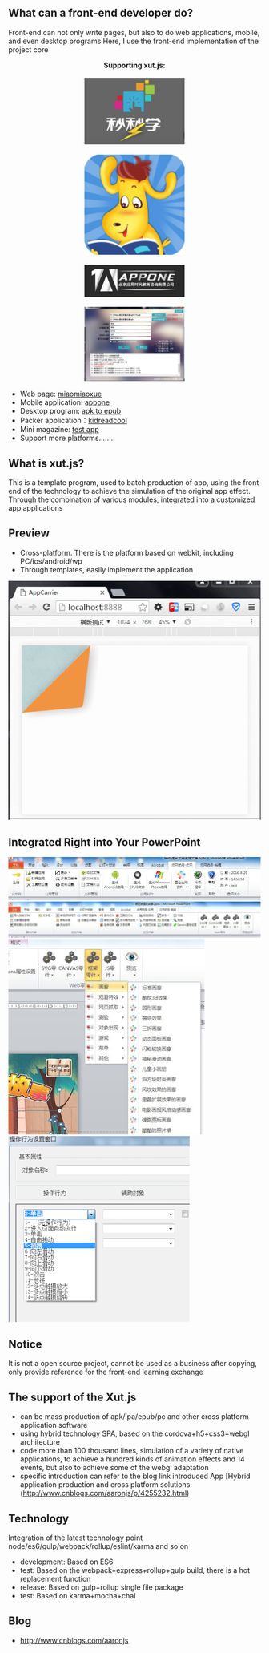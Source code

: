 What can a front-end developer do?
-----------------------------------

Front-end can not only write pages, but also to do web applications, mobile, and even desktop programs
Here, I use the front-end implementation of the project core

<p align="center">
  <b>Supporting xut.js:</b>
  <br><br>
  <a href="https://www.miaomiaoxue.com">
    <img width="200px" src="https://github.com/JsAaron/res/blob/master/mmx.png">
  </a>
  <br><br>
  <a href="http://www.kidreadcool.com/">
    <img width="200px" src="https://github.com/JsAaron/res/blob/master/duku.png">
  </a>
  <br><br>
  <a href="http://www.appone.cn/">
    <img width="200px" src="https://github.com/JsAaron/res/blob/master/app.png">
  </a>
  <br><br>
  <a href="http://www.cnblogs.com/aaronjs/p/4912316.html">
    <img width="200px" src="https://github.com/JsAaron/res/blob/master/tool.png">
  </a>
</p>




* Web page: [miaomiaoxue](http://www.miaomiaoxue.com/)
* Mobile application: [appone](http://www.appone.cn/)
* Desktop program: [apk to epub](http://www.cnblogs.com/aaronjs/p/4912316.html)
* Packer application：[kidreadcool](http://www.kidreadcool.com/)
* Mini magazine: [test app](http://www.docooldigest.com)
* Support more platforms........


What is xut.js?
-----------------------------------
This is a template program, used to batch production of app, using the front end of the technology to achieve the simulation of the original app effect. Through the combination of various modules, integrated into a customized app applications

Preview
-----------------------------------
* Cross-platform. There is the platform based on webkit, including PC/ios/android/wp
* Through templates, easily implement the application

![](https://github.com/JsAaron/res/blob/master/horizontal.gif)

Integrated Right into Your PowerPoint
-----------------------------------
![PowerPoint](https://github.com/JsAaron/res/blob/master/ppt1.jpg)
![PowerPoint](https://github.com/JsAaron/res/blob/master/ppt2.jpg)
![PowerPoint](https://github.com/JsAaron/res/blob/master/ppt4.jpg)
![PowerPoint](https://github.com/JsAaron/res/blob/master/ppt3.jpg)

Notice
-----------------------------------
It is not a open source project, cannot be used as a business after copying, only provide reference for the front-end learning exchange


The support of the Xut.js
-----------------------------------
* can be mass production of apk/ipa/epub/pc and other cross platform application software
* using hybrid technology SPA, based on the cordova+h5+css3+webgl architecture
* code more than 100 thousand lines, simulation of a variety of native applications, to achieve a hundred kinds of animation effects and 14 events, but also to achieve some of the webgl adaptation
* specific introduction can refer to the blog link introduced App [Hybrid application production and cross platform solutions (http://www.cnblogs.com/aaronjs/p/4255232.html)


Technology
-----------------------------------
Integration of the latest technology point node/es6/gulp/webpack/rollup/eslint/karma and so on
* development: Based on ES6
* test: Based on the webpack+express+rollup+gulp build, there is a hot replacement function
* release: Based on gulp+rollup single file package
* test: Based on karma+mocha+chai

Blog
-----------------------------------
* http://www.cnblogs.com/aaronjs
